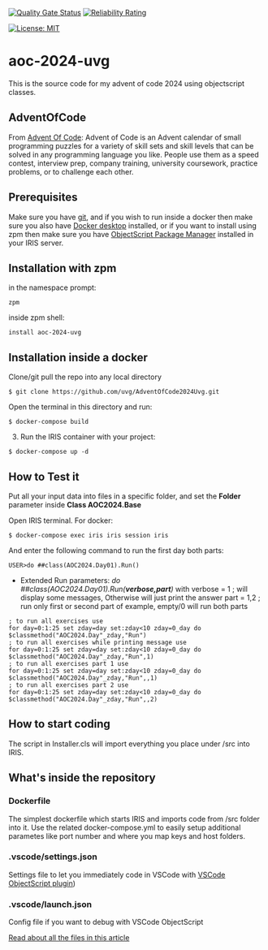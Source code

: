  [![Quality Gate Status]([https://community.objectscriptquality.com/api/project_badges/measure?project=intersystems_iris_community__AdventOfCode2024Uvg&metric=alert_status&token=sqb_971c88516eaf0f049a07a93592eaf20f85c96c85)](https://community.objectscriptquality.com/dashboard?id=intersystems_iris_community__AdventOfCode2024Uvg)
 [![Reliability Rating](https://community.objectscriptquality.com/api/project_badges/measure?project=intersystems_iris_community%2FAdventOfCode2024Uvg&metric=reliability_rating)](https://community.objectscriptquality.com/dashboard?id=intersystems_iris_community%2FAdventOfCode2024Uvg)

[![License: MIT](https://img.shields.io/badge/License-MIT-blue.svg?style=flat&logo=AdGuard)](LICENSE)

# aoc-2024-uvg
This is the source code for my advent of code 2024 using objectscript classes.


## AdventOfCode
From [Advent Of Code](https://adventofcode.com/about):
Advent of Code is an Advent calendar of small programming puzzles for a variety of skill sets and skill levels that can be solved in any programming language you like. People use them as a speed contest, interview prep, company training, university coursework, practice problems, or to challenge each other.


## Prerequisites
Make sure you have [git](https://git-scm.com/book/en/v2/Getting-Started-Installing-Git),
and if you wish to run inside a docker then make sure you also have [Docker desktop](https://www.docker.com/products/docker-desktop) installed,
or if you want to install using zpm then make sure you have [ObjectScript Package Manager](https://openexchange.intersystems.com/package/ObjectScript-Package-Manager) installed in your IRIS server.


## Installation with zpm
in the namespace prompt:
```
zpm
```

inside zpm shell:
```
install aoc-2024-uvg
```


## Installation inside a docker
Clone/git pull the repo into any local directory

```
$ git clone https://github.com/uvg/AdventOfCode2024Uvg.git
```

Open the terminal in this directory and run:

```
$ docker-compose build
```

3. Run the IRIS container with your project:

```
$ docker-compose up -d
```


## How to Test it
Put all your input data into files in a specific folder, and set the **Folder** parameter inside **Class AOC2024.Base**

Open IRIS terminal. For docker:

```
$ docker-compose exec iris iris session iris
```

And enter the following command to run the first day both parts:
```
USER>do ##class(AOC2024.Day01).Run()
```

- Extended Run parameters:  _do ##class(AOC2024.Day01).Run(**verbose,part**)_ with
verbose =  1 ; will display some messages, Otherwise will just print the answer
part = 1,2 ; run only first or second part of example, empty/0 will run both parts
````
; to run all exercises use
for day=0:1:25 set zday=day set:zday<10 zday=0_day do $classmethod("AOC2024.Day"_zday,"Run")
; to run all exercises while printing message use
for day=0:1:25 set zday=day set:zday<10 zday=0_day do $classmethod("AOC2024.Day"_zday,"Run",1)
; to run all exercises part 1 use
for day=0:1:25 set zday=day set:zday<10 zday=0_day do $classmethod("AOC2024.Day"_zday,"Run",,1)
; to run all exercises part 2 use
for day=0:1:25 set zday=day set:zday<10 zday=0_day do $classmethod("AOC2024.Day"_zday,"Run",,2)
````


## How to start coding
The script in Installer.cls will import everything you place under /src into IRIS.


## What's inside the repository

### Dockerfile

The simplest dockerfile which starts IRIS and imports code from /src folder into it.
Use the related docker-compose.yml to easily setup additional parametes like port number and where you map keys and host folders.


### .vscode/settings.json

Settings file to let you immediately code in VSCode with [VSCode ObjectScript plugin](https://marketplace.visualstudio.com/items?itemName=daimor.vscode-objectscript))


### .vscode/launch.json
Config file if you want to debug with VSCode ObjectScript

[Read about all the files in this article](https://community.intersystems.com/post/dockerfile-and-friends-or-how-run-and-collaborate-objectscript-projects-intersystems-iris)
